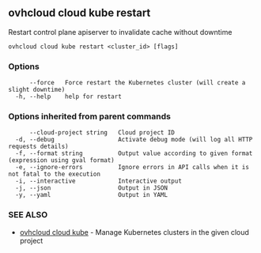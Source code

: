 ## ovhcloud cloud kube restart

Restart control plane apiserver to invalidate cache without downtime

```
ovhcloud cloud kube restart <cluster_id> [flags]
```

### Options

```
      --force   Force restart the Kubernetes cluster (will create a slight downtime)
  -h, --help    help for restart
```

### Options inherited from parent commands

```
      --cloud-project string   Cloud project ID
  -d, --debug                  Activate debug mode (will log all HTTP requests details)
  -f, --format string          Output value according to given format (expression using gval format)
  -e, --ignore-errors          Ignore errors in API calls when it is not fatal to the execution
  -i, --interactive            Interactive output
  -j, --json                   Output in JSON
  -y, --yaml                   Output in YAML
```

### SEE ALSO

* [ovhcloud cloud kube](ovhcloud_cloud_kube.md)	 - Manage Kubernetes clusters in the given cloud project

